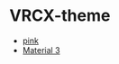# VRCX-theme

* [pink](https://kamiya.tk/VRCX/themes/pink/pink)
* [Material 3](https://kamiya.tk/VRCX/themes/m3/m3)
